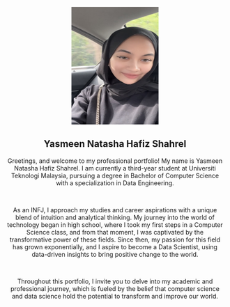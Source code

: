<p align="center">
<div align="center">
  <img src="image.png" alt="yasmeen" width="200px" height="270px">
</div>
</p> 

<h2 align="center">Yasmeen Natasha Hafiz Shahrel</h2>

<p align="center">Greetings, and welcome to my professional portfolio! My name is Yasmeen Natasha Hafiz Shahrel. I am currently a third-year student at Universiti Teknologi Malaysia, pursuing a degree in Bachelor of Computer Science with a specialization in Data Engineering.
</p><br>

<p align="center">As an INFJ, I approach my studies and career aspirations with a unique blend of intuition and analytical thinking. My journey into the world of technology began in high school, where I took my first steps in a Computer Science class, and from that moment, I was captivated by the transformative power of these fields. Since then, my passion for this field has grown exponentially, and I aspire to become a Data Scientist, using data-driven insights to bring positive change to the world. </p><br>

<p align="center">Throughout this portfolio, I invite you to delve into my academic and professional journey, which is fueled by the belief that computer science and data science hold the potential to transform and improve our world. </p><br>
